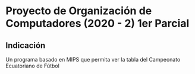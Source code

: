 # Proyecto de Organización de Computadores (2020 - 2) 1er Parcial

## Indicación
Un programa basado en MIPS que permita ver la tabla del Campeonato Ecuatoriano de Fútbol
